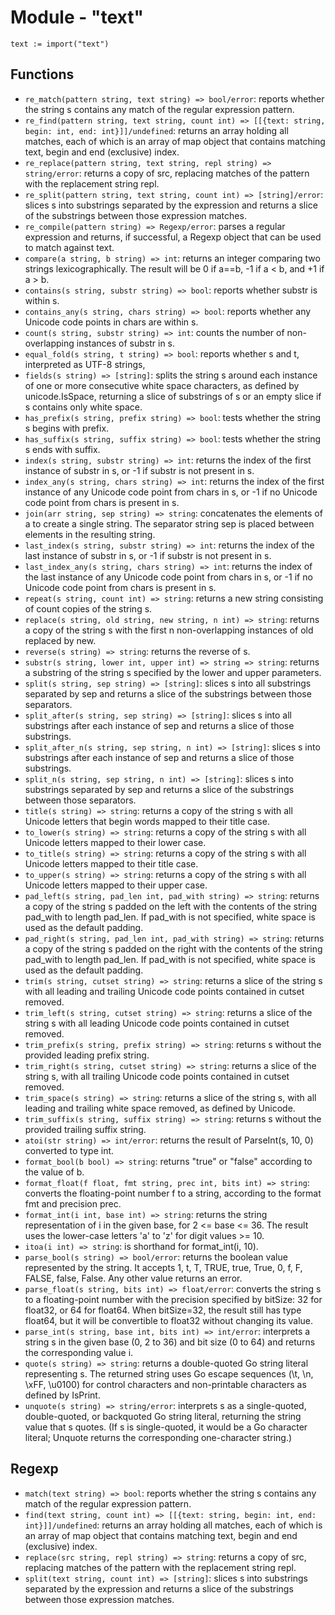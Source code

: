 # Module - "text"

```golang
text := import("text")
```

## Functions

- `re_match(pattern string, text string) => bool/error`: reports whether the string s contains any match of the regular expression pattern.
- `re_find(pattern string, text string, count int) => [[{text: string, begin: int, end: int}]]/undefined`: returns an array holding all matches, each of which is an array of map object that contains matching text, begin and end (exclusive) index.
- `re_replace(pattern string, text string, repl string) => string/error`: returns a copy of src, replacing matches of the pattern with the replacement string repl. 
- `re_split(pattern string, text string, count int) => [string]/error`: slices s into substrings separated by the expression and returns a slice of the substrings between those expression matches.
- `re_compile(pattern string) => Regexp/error`: parses a regular expression and returns, if successful, a Regexp object that can be used to match against text.
- `compare(a string, b string) => int`: returns an integer comparing two strings lexicographically. The result will be 0 if a==b, -1 if a < b, and +1 if a > b.
- `contains(s string, substr string) => bool`: reports whether substr is within s.
- `contains_any(s string, chars string) => bool`: reports whether any Unicode code points in chars are within s.
- `count(s string, substr string) => int`: counts the number of non-overlapping instances of substr in s.
- `equal_fold(s string, t string) => bool`: reports whether s and t, interpreted as UTF-8 strings,
- `fields(s string) => [string]`: splits the string s around each instance of one or more consecutive white space characters, as defined by unicode.IsSpace, returning a slice of substrings of s or an empty slice if s contains only white space.
- `has_prefix(s string, prefix string) => bool`: tests whether the string s begins with prefix.
- `has_suffix(s string, suffix string) => bool`: tests whether the string s ends with suffix.
- `index(s string, substr string) => int`: returns the index of the first instance of substr in s, or -1 if substr is not present in s.
- `index_any(s string, chars string) => int`: returns the index of the first instance of any Unicode code point from chars in s, or -1 if no Unicode code point from chars is present in s.
- `join(arr string, sep string) => string`: concatenates the elements of a to create a single string. The separator string sep is placed between elements in the resulting string.
- `last_index(s string, substr string) => int`: returns the index of the last instance of substr in s, or -1 if substr is not present in s.
- `last_index_any(s string, chars string) => int`: returns the index of the last instance of any Unicode code point from chars in s, or -1 if no Unicode code point from chars is present in s.
- `repeat(s string, count int) => string`: returns a new string consisting of count copies of the string s.
- `replace(s string, old string, new string, n int) => string`: returns a copy of the string s with the first n non-overlapping instances of old replaced by new.
- `reverse(s string) => string`: returns the reverse of s.
- `substr(s string, lower int, upper int) => string => string`: returns a substring of the string s specified by the lower and upper parameters.
- `split(s string, sep string) => [string]`: slices s into all substrings separated by sep and returns a slice of the substrings between those separators.
- `split_after(s string, sep string) => [string]`: slices s into all substrings after each instance of sep and returns a slice of those substrings.
- `split_after_n(s string, sep string, n int) => [string]`: slices s into substrings after each instance of sep and returns a slice of those substrings.
- `split_n(s string, sep string, n int) => [string]`: slices s into substrings separated by sep and returns a slice of the substrings between those separators.
- `title(s string) => string`: returns a copy of the string s with all Unicode letters that begin words mapped to their title case.
- `to_lower(s string) => string`: returns a copy of the string s with all Unicode letters mapped to their lower case.
- `to_title(s string) => string`: returns a copy of the string s with all Unicode letters mapped to their title case.
- `to_upper(s string) => string`: returns a copy of the string s with all Unicode letters mapped to their upper case.
- `pad_left(s string, pad_len int, pad_with string) => string`: returns a copy of the string s padded on the left with the contents of the string pad_with to length pad_len. If pad_with is not specified, white space is used as the default padding.
- `pad_right(s string, pad_len int, pad_with string) => string`: returns a copy of the string s padded on the right with the contents of the string pad_with to length pad_len. If pad_with is not specified, white space is used as the default padding.
- `trim(s string, cutset string) => string`: returns a slice of the string s with all leading and trailing Unicode code points contained in cutset removed.
- `trim_left(s string, cutset string) => string`: returns a slice of the string s with all leading Unicode code points contained in cutset removed.
- `trim_prefix(s string, prefix string) => string`: returns s without the provided leading prefix string.
- `trim_right(s string, cutset string) => string`: returns a slice of the string s, with all trailing Unicode code points contained in cutset removed.
- `trim_space(s string) => string`: returns a slice of the string s, with all leading and trailing white space removed, as defined by Unicode.
- `trim_suffix(s string, suffix string) => string`: returns s without the provided trailing suffix string.
- `atoi(str string) => int/error`: returns the result of ParseInt(s, 10, 0) converted to type int.
- `format_bool(b bool) => string`: returns "true" or "false" according to the value of b.
- `format_float(f float, fmt string, prec int, bits int) => string`: converts the floating-point number f to a string, according to the format fmt and precision prec. 
- `format_int(i int, base int) => string`: returns the string representation of i in the given base, for 2 <= base <= 36. The result uses the lower-case letters 'a' to 'z' for digit values >= 10.
- `itoa(i int) => string`: is shorthand for format_int(i, 10).
- `parse_bool(s string) => bool/error`: returns the boolean value represented by the string. It accepts 1, t, T, TRUE, true, True, 0, f, F, FALSE, false, False. Any other value returns an error.
- `parse_float(s string, bits int) => float/error`: converts the string s to a floating-point number with the precision specified by bitSize: 32 for float32, or 64 for float64. When bitSize=32, the result still has type float64, but it will be convertible to float32 without changing its value.
- `parse_int(s string, base int, bits int) => int/error`: interprets a string s in the given base (0, 2 to 36) and bit size (0 to 64) and returns the corresponding value i.
- `quote(s string) => string`: returns a double-quoted Go string literal representing s. The returned string uses Go escape sequences (\t, \n, \xFF, \u0100) for control characters and non-printable characters as defined by IsPrint.
- `unquote(s string) => string/error`: interprets s as a single-quoted, double-quoted, or backquoted Go string literal, returning the string value that s quotes.  (If s is single-quoted, it would be a Go character literal; Unquote returns the corresponding one-character string.)

## Regexp

- `match(text string) => bool`: reports whether the string s contains any match of the regular expression pattern.
- `find(text string, count int) => [[{text: string, begin: int, end: int}]]/undefined`: returns an array holding all matches, each of which is an array of map object that contains matching text, begin and end (exclusive) index.
- `replace(src string, repl string) => string`: returns a copy of src, replacing matches of the pattern with the replacement string repl.
- `split(text string, count int) => [string]`: slices s into substrings separated by the expression and returns a slice of the substrings between those expression matches.

